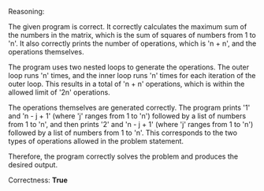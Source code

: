 Reasoning:

The given program is correct. It correctly calculates the maximum sum of the numbers in the matrix, which is the sum of squares of numbers from 1 to 'n'. It also correctly prints the number of operations, which is 'n + n', and the operations themselves.

The program uses two nested loops to generate the operations. The outer loop runs 'n' times, and the inner loop runs 'n' times for each iteration of the outer loop. This results in a total of 'n + n' operations, which is within the allowed limit of '2n' operations.

The operations themselves are generated correctly. The program prints '1' and 'n - j + 1' (where 'j' ranges from 1 to 'n') followed by a list of numbers from 1 to 'n', and then prints '2' and 'n - j + 1' (where 'j' ranges from 1 to 'n') followed by a list of numbers from 1 to 'n'. This corresponds to the two types of operations allowed in the problem statement.

Therefore, the program correctly solves the problem and produces the desired output.

Correctness: **True**